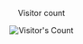 <div align="center"> 
  <p>Visitor count</p>
  <img src="https://profile-counter.glitch.me/rashmithahansamal/count.svg" alt="Visitor's Count" />
</div>
